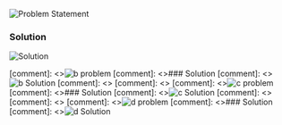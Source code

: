 ![Problem Statement](https://github.com/cpp-rakesh/Algorithms/tree/master/Chapter_2_Getting_Started/Problems/2-2/repo/problem.png)

### Solution
![Solution](https://github.com/cpp-rakesh/Algorithms/tree/master/Chapter_2_Getting_Started/Problems/2-2/repo/a.png)


[comment]: <>![b problem](https://github.com/cpp-rakesh/Algorithms/tree/master/Chapter_2_Getting_Started/Problems/2-2/repo/b_problem.png)
[comment]: <>### Solution
[comment]: <>![b Solution](https://github.com/cpp-rakesh/Algorithms/tree/master/Chapter_2_Getting_Started/Problems/2-2/repo/b.png)
[comment]: <>
[comment]: <>
[comment]: <>![c problem](https://github.com/cpp-rakesh/Algorithms/tree/master/Chapter_2_Getting_Started/Problems/2-2/repo/c_problem.png)
[comment]: <>### Solution
[comment]: <>![c Solution](https://github.com/cpp-rakesh/Algorithms/tree/master/Chapter_2_Getting_Started/Problems/2-2/repo/c.png)
[comment]: <>
[comment]: <>
[comment]: <>![d problem](https://github.com/cpp-rakesh/Algorithms/tree/master/Chapter_2_Getting_Started/Problems/2-2/repo/d_problem.png)
[comment]: <>### Solution
[comment]: <>![d Solution](https://github.com/cpp-rakesh/Algorithms/tree/master/Chapter_2_Getting_Started/Problems/2-2/repo/d.png)
